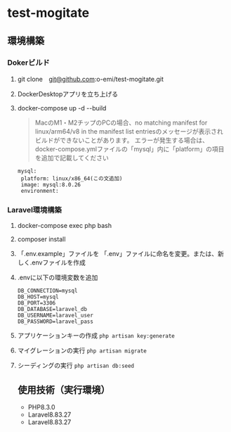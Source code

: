 # test-mogitate
## 環境構築
### Dokerビルド
1. git clone　git@github.com:o-emi/test-mogitate.git
2. DockerDesktopアプリを立ち上げる
3. docker-compose up -d --build
   
   > MacのM1・M2チップのPCの場合、no matching manifest for linux/arm64/v8 in the manifest list entriesのメッセージが表示されビルドができないことがあります。 エラーが発生する場合は、docker-compose.ymlファイルの「mysql」内に「platform」の項目を追加で記載してください
   ```
   mysql:
    platform: linux/x86_64(この文追加)
    image: mysql:8.0.26
    environment:
   ```
### Laravel環境構築
1. docker-compose exec php bash
2. composer install
3. 「.env.example」ファイルを 「.env」ファイルに命名を変更。または、新しく.envファイルを作成
4. .envに以下の環境変数を追加
   ```
   DB_CONNECTION=mysql
   DB_HOST=mysql
   DB_PORT=3306
   DB_DATABASE=laravel_db
   DB_USERNAME=laravel_user
   DB_PASSWORD=laravel_pass
   ```
5. アプリケーションキーの作成
  `php artisan key:generate`
  
6. マイグレーションの実行
  `php artisan migrate`

8. シーディングの実行
  `php artisan db:seed`

     ## 使用技術（実行環境）
     - PHP8.3.0
     - Laravel8.83.27
     - Laravel8.83.27
   
